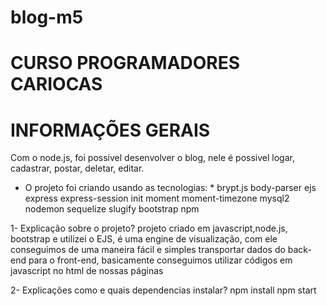 # blog-m5


# CURSO PROGRAMADORES CARIOCAS 

# INFORMAÇÕES GERAIS
 Com o node.js, foi possivel desenvolver o blog, nele é possivel logar, cadastrar, postar, deletar, editar.

* O projeto foi criando usando as tecnologias: *
 brypt.js
 body-parser
 ejs
 express
 express-session
 init
 moment
 moment-timezone
 mysql2
 nodemon
 sequelize
 slugify
 bootstrap
 npm


 1- Explicação sobre o projeto?
 projeto criado em javascript,node.js, bootstrap e utilizei o EJS, é uma engine de visualização, com ele conseguimos de uma maneira fácil e simples transportar dados do back-end para o front-end, basicamente conseguimos utilizar códigos em javascript no html de nossas páginas


 2- Explicações como e quais dependencias instalar?
 npm install
 npm start

